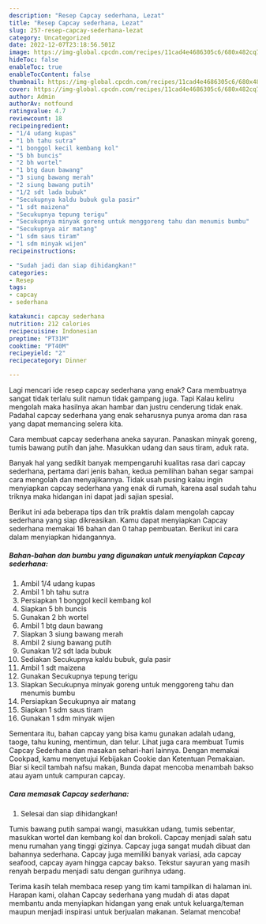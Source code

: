 ```yaml
---
description: "Resep Capcay sederhana, Lezat"
title: "Resep Capcay sederhana, Lezat"
slug: 257-resep-capcay-sederhana-lezat
category: Uncategorized
date: 2022-12-07T23:18:56.501Z
image: https://img-global.cpcdn.com/recipes/11cad4e4686305c6/680x482cq70/capcay-sederhana-foto-resep-utama.jpg
hideToc: false
enableToc: true
enableTocContent: false
thumbnail: https://img-global.cpcdn.com/recipes/11cad4e4686305c6/680x482cq70/capcay-sederhana-foto-resep-utama.jpg
cover: https://img-global.cpcdn.com/recipes/11cad4e4686305c6/680x482cq70/capcay-sederhana-foto-resep-utama.jpg
author: Admin
authorAv: notfound
ratingvalue: 4.7
reviewcount: 18
recipeingredient:
- "1/4 udang kupas"
- "1 bh tahu sutra"
- "1 bonggol kecil kembang kol"
- "5 bh buncis"
- "2 bh wortel"
- "1 btg daun bawang"
- "3 siung bawang merah"
- "2 siung bawang putih"
- "1/2 sdt lada bubuk"
- "Secukupnya kaldu bubuk gula pasir"
- "1 sdt maizena"
- "Secukupnya tepung terigu"
- "Secukupnya minyak goreng untuk menggoreng tahu dan menumis bumbu"
- "Secukupnya air matang"
- "1 sdm saus tiram"
- "1 sdm minyak wijen"
recipeinstructions:

- "Sudah jadi dan siap dihidangkan!"
categories:
- Resep
tags:
- capcay
- sederhana

katakunci: capcay sederhana 
nutrition: 212 calories
recipecuisine: Indonesian
preptime: "PT31M"
cooktime: "PT40M"
recipeyield: "2"
recipecategory: Dinner

---
```



Lagi mencari ide resep capcay sederhana yang enak? Cara membuatnya sangat tidak terlalu sulit namun tidak gampang juga. Tapi Kalau keliru mengolah maka hasilnya akan hambar dan justru cenderung tidak enak. Padahal capcay sederhana yang enak seharusnya punya aroma dan rasa yang dapat memancing selera kita.


Cara membuat capcay sederhana aneka sayuran. Panaskan minyak goreng, tumis bawang putih dan jahe. Masukkan udang dan saus tiram, aduk rata.

Banyak hal yang sedikit banyak mempengaruhi kualitas rasa dari capcay sederhana, pertama dari jenis bahan, kedua pemilihan bahan segar sampai cara mengolah dan menyajikannya. Tidak usah pusing kalau ingin menyiapkan capcay sederhana yang enak di rumah, karena asal sudah tahu triknya maka hidangan ini dapat jadi sajian spesial.


Berikut ini ada beberapa tips dan trik praktis dalam mengolah capcay sederhana yang siap dikreasikan. Kamu dapat menyiapkan Capcay sederhana memakai 16 bahan dan 0 tahap pembuatan. Berikut ini cara dalam menyiapkan hidangannya.

<!--inarticleads1-->

##### Bahan-bahan dan bumbu yang digunakan untuk menyiapkan Capcay sederhana:

1. Ambil 1/4 udang kupas
1. Ambil 1 bh tahu sutra
1. Persiapkan 1 bonggol kecil kembang kol
1. Siapkan 5 bh buncis
1. Gunakan 2 bh wortel
1. Ambil 1 btg daun bawang
1. Siapkan 3 siung bawang merah
1. Ambil 2 siung bawang putih
1. Gunakan 1/2 sdt lada bubuk
1. Sediakan Secukupnya kaldu bubuk, gula pasir
1. Ambil 1 sdt maizena
1. Gunakan Secukupnya tepung terigu
1. Siapkan Secukupnya minyak goreng untuk menggoreng tahu dan menumis bumbu
1. Persiapkan Secukupnya air matang
1. Siapkan 1 sdm saus tiram
1. Gunakan 1 sdm minyak wijen


Sementara itu, bahan capcay yang bisa kamu gunakan adalah udang, taoge, tahu kuning, mentimun, dan telur. Lihat juga cara membuat Tumis Capcay Sederhana dan masakan sehari-hari lainnya. Dengan memakai Cookpad, kamu menyetujui Kebijakan Cookie dan Ketentuan Pemakaian. Biar si kecil tambah nafsu makan, Bunda dapat mencoba menambah bakso atau ayam untuk campuran capcay. 

<!--inarticleads2-->

##### Cara memasak Capcay sederhana:


1. Selesai dan siap dihidangkan!

Tumis bawang putih sampai wangi, masukkan udang, tumis sebentar, masukkan wortel dan kembang kol dan brokoli. Capcay menjadi salah satu menu rumahan yang tinggi gizinya. Capcay juga sangat mudah dibuat dan bahannya sederhana. Capcay juga memiliki banyak variasi, ada capcay seafood, capcay ayam hingga capcay bakso. Tekstur sayuran yang masih renyah berpadu menjadi satu dengan gurihnya udang. 

Terima kasih telah membaca resep yang tim kami tampilkan di halaman ini. Harapan kami, olahan Capcay sederhana yang mudah di atas dapat membantu anda menyiapkan hidangan yang enak untuk keluarga/teman maupun menjadi inspirasi untuk berjualan makanan. Selamat mencoba!
